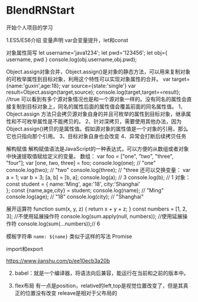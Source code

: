 # BlendRNStart
开始个人项目的学习

1.ES5/ES6介绍
变量声明 var会变量提升，let和const

对象属性简写 
    let username='java1234';
    let pwd='123456';
    let obj={
        username,
        pwd
    }
    console.log(obj.username,obj.pwd);

Object.assign对象合并，Object.assign()是对象的静态方法，可以用来复制对象的可枚举属性到目标对象，利用这个特性可以实现对象属性的合并。
    var target={name:'guxin',age:18};
    var source={state:'single'}
    var result=Object.assign(target,source);
    console.log(target,target==result); //true
    可以看到有多个源对象情况也是和一个源对象一样的。没有同名的属性会直接复制到目标对象上，同名的属性后面的属性值会覆盖前面的同名属性值。
    1、Object.assign 方法只会拷贝源对象自身的并且可枚举的属性到目标对象，继承属性和不可枚举属性是不能拷贝的。
    2、针对深拷贝，需要使用其他办法，因为 Object.assign()拷贝的是属性值。假如源对象的属性值是一个对象的引用，那么它也只指向那个引用。
    3、目标对象自身也会改变
    4、异常会打断后续拷贝任务

解构赋值
    解构赋值语法是JavaScript的一种表达式，可以方便的从数组或者对象中快速提取值赋给定义的变量。
    数组：
    var foo = ["one", "two", "three", "four"];
    var [one, two, three] = foo;
    console.log(one); // "one"
    console.log(two); // "two"
    console.log(three); // "three
    还可以交换变量：
    var a = 1;
    var b = 3;
    [a, b] = [b, a];
    console.log(a); // 3
    console.log(b); // 1
    对象：
    const student = {
    name:'Ming',
    age:'18',
    city:'Shanghai'  
    };
    const {name,age,city} = student;
    console.log(name); // "Ming"
    console.log(age); // "18"
    console.log(city); // "Shanghai"

展开运算符
    function sum(x, y, z) {
        return x + y + z;
    }
    const numbers = [1, 2, 3];
    //不使用延展操作符
    console.log(sum.apply(null, numbers));
    //使用延展操作符
    console.log(sum(...numbers));// 6


模板字符串
    `name: ${name}` 类似于这样的写法
Promise

import和export

https://www.jianshu.com/p/ee10ecb3a20b

2. babel：就是一个编译器，将语法向后兼容，能运行在当前和之前的版本中。

3. flex布局
   有一点是position，relative的left,top是视觉位置改变了，但是其真正的位置没有改变
   releave是相对于父布局的  